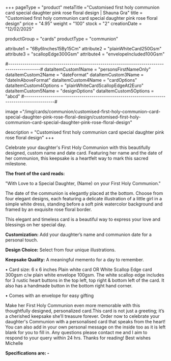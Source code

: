 +++
pageType = "product"
metaTitle ="Customised first holy communion card special daughter pink rose floral design | Shauna Gra"
title = "Customised first holy communion card special daughter pink rose floral design"
price = "4.95"
weight = "100"
stock = "2"
creationDate = "12/02/2025"

productGroup = "cards"
productType = "communion"

 
attribute1 = "6By6Inches15By15Cm" 
attribute2 = "plainWhiteCard250Gsm" 
attribute3 = "scallopEdge300Gsm" 
attribute4 = "envelopeIncluded100Gsm"

#---------------------------------------------------------------------------------------------#
dataItemCustom1Name = "personsFirstNameOnly"
dataItemCustom2Name = "dateFormat"
dataItemCustom3Name = "dateInAboveFormat"
dataItemCustom4Name = "cardOptions"
dataItemCustom4Options = "plainWhiteCardScallopEdgeAt2Euro"
dataItemCustom5Name = "designOptions"
dataItemCustom5Options = "abcd"
#---------------------------------------------------------------------------------------------#
 
 
image ="/img/cards/communion/customised-first-holy-communion-card-special-daughter-pink-rose-floral-design/customised-first-holy-communion-card-special-daughter-pink-rose-floral-design"
 
description = "Customised first holy communion card special daughter pink rose floral design"
+++

Celebrate your daughter's First Holy Communion with this beautifully designed, custom name and date card. Featuring her name and the date of her communion, this keepsake is a heartfelt way to mark this sacred milestone.

**The front of the card reads:**

"With Love to a Special Daughter, (Name) on your First Holy Communion."

The date of the communion is elegantly placed at the bottom.
Choose from four elegant designs, each featuring a delicate illustration of a little girl in a simple white dress, standing before a soft pink watercolor background and framed by an exquisite rose floral border.

This elegant and timeless card is a beautiful way to express your love and blessings on her special day.

**Customization:** Add your daughter’s name and communion date for a personal touch.

**Design Choice:** Select from four unique illustrations.

**Keepsake Quality:** A meaningful memento for a day to remember.

• Card size: 6 x 6 inches Plain white card OR White Scallop Edge card 300gsm c/w plain white envelope 100gsm. The white scallop edge includes for 3 rustic heart buttons in the top left, top right & bottom left of the card. It also has a handmade button in the bottom right hand corner.

• Comes with an envelope for easy gifting

Make her First Holy Communion even more memorable with this thoughtfully designed, personalized card.This card is not just a greeting; it’s a cherished keepsake she’ll treasure forever. Order now to celebrate your daughter's Communion with a personalised card that speaks from the heart!
You can also add in your own personal message on the inside too as it is left blank for you to fill in.
Any questions please contact me and I aim to respond to your query within 24 hrs. Thanks for reading! Best wishes Michelle

**Specifications are: -**
